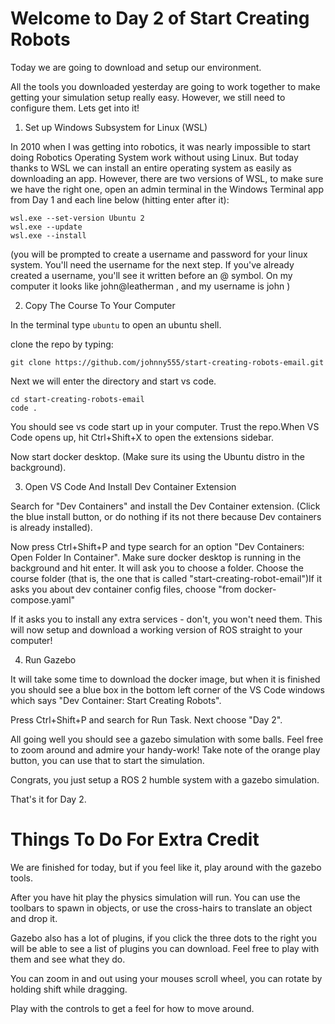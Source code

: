 # Welcome to Day 2 of Start Creating Robots 

Today we are going to download and setup our environment. 

All the tools you downloaded yesterday are going to work together to make getting your simulation setup really easy. However, we still need to configure them. Lets get into it!

1. Set up Windows Subsystem for Linux (WSL)

In 2010 when I was getting into robotics, it was nearly impossible to start doing Robotics Operating System work without using Linux. But today thanks to WSL we can install an entire operating system as easily as downloading an app. However, there are two versions of WSL, to make sure we have the right one, open an admin terminal in the Windows Terminal app from Day 1 and each line below (hitting enter after it): 

```
wsl.exe --set-version Ubuntu 2
wsl.exe --update
wsl.exe --install
```

(you will be prompted to create a username and password for your linux system. You'll need the username for the next step. If you've already created a username, you'll see it written before an @ symbol. On my computer it looks like john@leatherman , and my username is john )

2. Copy The Course To Your Computer 

In the terminal type `ubuntu` to open an ubuntu shell. 

clone the repo by typing: 

```
git clone https://github.com/johnny555/start-creating-robots-email.git
```

Next we will enter the directory and start vs code.

```
cd start-creating-robots-email
code .
```

You should see vs code start up in your computer. Trust the repo.When VS Code opens up, hit Ctrl+Shift+X to open the extensions sidebar.

Now start docker desktop. (Make sure its using the Ubuntu distro in the background).

3. Open VS Code And Install Dev Container Extension

Search for "Dev Containers" and install the Dev Container extension. (Click the blue install button, or do nothing if its not there because Dev containers is already installed). 

Now press Ctrl+Shift+P and type search for an option "Dev Containers: Open Folder In Container". Make sure docker desktop is running in the background and hit enter. It will ask you to choose a folder. Choose the course folder (that is, the one that is called "start-creating-robot-email")If it asks you about dev container config files, choose "from docker-compose.yaml"

If it asks you to install any extra services - don't, you won't need them. This will now setup and download a working version of ROS straight to your computer! 

4. Run Gazebo

It will take some time to download the docker image, but when it is finished you should see a blue box in the bottom left corner of the VS Code windows which says "Dev Container: Start Creating Robots". 

Press Ctrl+Shift+P and search for Run Task. Next choose "Day 2". 

All going well you should see a gazebo simulation with some balls. Feel free to zoom around and admire your handy-work! Take note of the orange play button, you can use that to start the simulation.

Congrats, you just setup a ROS 2 humble system with a gazebo simulation.

That's it for Day 2. 

# Things To Do For Extra Credit

We are finished for today, but if you feel like it, play around with the gazebo tools. 

After you have hit play the physics simulation will run. You can use the toolbars to spawn in objects, or use the cross-hairs to translate an object and drop it. 

Gazebo also has a lot of plugins, if you click the three dots to the right you will be able to see a list of plugins you can download. Feel free to play with them and see what they do.

You can zoom in and out using your mouses scroll wheel, you can rotate by holding shift while dragging. 

Play with the controls to get a feel for how to move around. 


